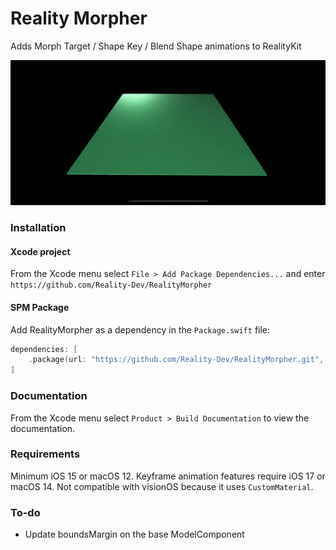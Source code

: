 #  Reality Morpher

Adds Morph Target / Shape Key / Blend Shape animations to RealityKit

![Cloth simulation animation](/Example/Cloth-simulation.gif)

### Installation

#### Xcode project

From the Xcode menu select `File > Add Package Dependencies...` and enter `https://github.com/Reality-Dev/RealityMorpher`

#### SPM Package

Add RealityMorpher as a dependency in the `Package.swift` file:

```swift
dependencies: [
    .package(url: "https://github.com/Reality-Dev/RealityMorpher.git", .upToNextMajor(from: "0.0.1"))
]
```

### Documentation

From the Xcode menu select `Product > Build Documentation` to view the documentation.

### Requirements

Minimum iOS 15 or macOS 12. 
Keyframe animation features require iOS 17 or macOS 14.
Not compatible with visionOS because it uses `CustomMaterial`.

### To-do

- Update boundsMargin on the base ModelComponent
